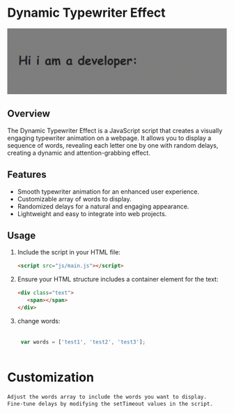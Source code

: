 # Dynamic Typewriter Effect

![gif of project](preview/demo.gif)

## Overview

The Dynamic Typewriter Effect is a JavaScript script that creates a visually engaging typewriter animation on a webpage. It allows you to display a sequence of words, revealing each letter one by one with random delays, creating a dynamic and attention-grabbing effect.

## Features

- Smooth typewriter animation for an enhanced user experience.
- Customizable array of words to display.
- Randomized delays for a natural and engaging appearance.
- Lightweight and easy to integrate into web projects.

## Usage

1. Include the script in your HTML file:

   ```html
   <script src="js/main.js"></script>
   
2. Ensure your HTML structure includes a container element for the text:

   ```html
   <div class="text">
      <span></span>
   </div>
3. change words:
   ```JavaScript

    var words = ['test1', 'test2', 'test3'];
      


# Customization

    Adjust the words array to include the words you want to display.
    Fine-tune delays by modifying the setTimeout values in the script.

